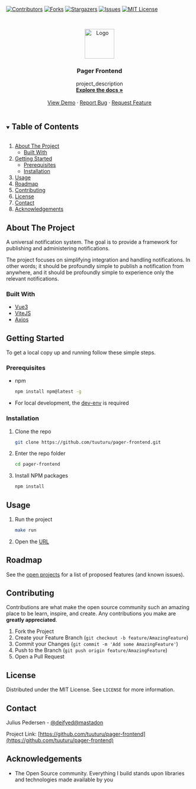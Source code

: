 <!--
*** Thanks for checking out the Best-README-Template. If you have a suggestion
*** that would make this better, please fork the repo and create a pull request
*** or simply open an issue with the tag "enhancement".
*** Thanks again! Now go create something AMAZING! :D
***
***
***
*** To avoid retyping too much info. Do a search and replace for the following:
*** tuuturu, pager-frontend, twitter_handle, email, project_title, project_description
-->



<!-- PROJECT SHIELDS -->
<!--
*** I'm using markdown "reference style" links for readability.
*** Reference links are enclosed in brackets [ ] instead of parentheses ( ).
*** See the bottom of this document for the declaration of the reference variables
*** for contributors-url, forks-url, etc. This is an optional, concise syntax you may use.
*** https://www.markdownguide.org/basic-syntax/#reference-style-links
-->
[![Contributors][contributors-shield]][contributors-url]
[![Forks][forks-shield]][forks-url]
[![Stargazers][stars-shield]][stars-url]
[![Issues][issues-shield]][issues-url]
[![MIT License][license-shield]][license-url]



<!-- PROJECT LOGO -->
<br />
<p align="center">
  <a href="https://github.com/tuuturu/pager-frontend">
    <img src="images/logo.png" alt="Logo" width="80" height="80">
  </a>

  <h3 align="center">Pager Frontend</h3>

  <p align="center">
    project_description
    <br />
    <a href="https://github.com/tuuturu/pager-frontend"><strong>Explore the docs »</strong></a>
    <br />
    <br />
    <a href="https://github.com/tuuturu/pager-frontend">View Demo</a>
    ·
    <a href="https://github.com/tuuturu/pager-frontend/issues">Report Bug</a>
    ·
    <a href="https://github.com/tuuturu/pager-frontend/issues">Request Feature</a>
  </p>
</p>



<!-- TABLE OF CONTENTS -->
<details open="open">
  <summary><h2 style="display: inline-block">Table of Contents</h2></summary>
  <ol>
    <li>
      <a href="#about-the-project">About The Project</a>
      <ul>
        <li><a href="#built-with">Built With</a></li>
      </ul>
    </li>
    <li>
      <a href="#getting-started">Getting Started</a>
      <ul>
        <li><a href="#prerequisites">Prerequisites</a></li>
        <li><a href="#installation">Installation</a></li>
      </ul>
    </li>
    <li><a href="#usage">Usage</a></li>
    <li><a href="#roadmap">Roadmap</a></li>
    <li><a href="#contributing">Contributing</a></li>
    <li><a href="#license">License</a></li>
    <li><a href="#contact">Contact</a></li>
    <li><a href="#acknowledgements">Acknowledgements</a></li>
  </ol>
</details>



<!-- ABOUT THE PROJECT -->
## About The Project
A universal notification system. The goal is to provide a framework for publishing and administering notifications.

The project focuses on simplifying integration and handling notifications. In other words; it should be profoundly simple
to publish a notification from anywhere, and it should be profoundly simple to experience only the relevant 
notifications.

### Built With

* [Vue3](https://v3.vuejs.org/)
* [ViteJS](https://vitejs.dev/)
* [Axios](https://github.com/axios/axios)



<!-- GETTING STARTED -->
## Getting Started

To get a local copy up and running follow these simple steps.

### Prerequisites

* npm
  ```sh
  npm install npm@latest -g
  ```
* For local development, the [dev-env](https://github.com/tuuturu/) is required

### Installation

1. Clone the repo
   ```sh
   git clone https://github.com/tuuturu/pager-frontend.git
   ```
2. Enter the repo folder
   ```sh
   cd pager-frontend
   ```
2. Install NPM packages
   ```sh
   npm install
   ```



<!-- USAGE EXAMPLES -->
## Usage

1. Run the project
   ```sh
   make run
   ```
2. Open the [URL](http://localhost:8081)


<!-- ROADMAP -->
## Roadmap

See the [open projects](https://github.com/tuuturu/pager-frontend/projects) for a list of proposed features (and known issues).



<!-- CONTRIBUTING -->
## Contributing

Contributions are what make the open source community such an amazing place to be learn, inspire, and create. Any contributions you make are **greatly appreciated**.

1. Fork the Project
2. Create your Feature Branch (`git checkout -b feature/AmazingFeature`)
3. Commit your Changes (`git commit -m 'Add some AmazingFeature'`)
4. Push to the Branch (`git push origin feature/AmazingFeature`)
5. Open a Pull Request



<!-- LICENSE -->
## License

Distributed under the MIT License. See `LICENSE` for more information.



<!-- CONTACT -->
## Contact

Julius Pedersen - [@deifyed@mastadon](https://snabelen.no)

Project Link: [https://github.com/tuuturu/pager-frontend](https://github.com/tuuturu/pager-frontend)



<!-- ACKNOWLEDGEMENTS -->
## Acknowledgements

* The Open Source community. Everything I build stands upon libraries and technologies made available by you





<!-- MARKDOWN LINKS & IMAGES -->
<!-- https://www.markdownguide.org/basic-syntax/#reference-style-links -->
[contributors-shield]: https://img.shields.io/github/contributors/tuuturu/pager-frontend.svg?style=for-the-badge
[contributors-url]: https://github.com/tuuturu/pager-frontend/graphs/contributors
[forks-shield]: https://img.shields.io/github/forks/tuuturu/pager-frontend.svg?style=for-the-badge
[forks-url]: https://github.com/tuuturu/pager-frontend/network/members
[stars-shield]: https://img.shields.io/github/stars/tuuturu/pager-frontend.svg?style=for-the-badge
[stars-url]: https://github.com/tuuturu/pager-frontend/stargazers
[issues-shield]: https://img.shields.io/github/issues/tuuturu/pager-frontend.svg?style=for-the-badge
[issues-url]: https://github.com/tuuturu/pager-frontend/issues
[license-shield]: https://img.shields.io/github/license/tuuturu/pager-frontend.svg?style=for-the-badge
[license-url]: https://github.com/tuuturu/pager-frontend/blob/master/LICENSE.txt
[linkedin-shield]: https://img.shields.io/badge/-LinkedIn-black.svg?style=for-the-badge&logo=linkedin&colorB=555
